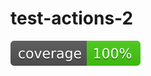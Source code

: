 # test-actions-2
![coverage](https://raw.githubusercontent.com/Puena/test-actions-2/badges/.badges/main/coverage.svg)